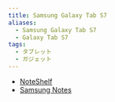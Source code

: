 ```yaml
---
title: Samsung Galaxy Tab S7
aliases:
  - Samsung Galaxy Tab S7
  - Galaxy Tab S7
tags:
  - タブレット
  - ガジェット
---
```


- [NoteShelf](NoteShelf.md)
- [Samsung Notes](../../../../d/2022/01/07/ノートアプリ_Samsung_Notes_を使ってみた.md)




